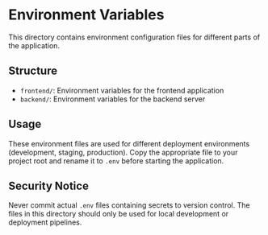 # Environment Variables

This directory contains environment configuration files for different parts of the application.

## Structure

- `frontend/`: Environment variables for the frontend application
- `backend/`: Environment variables for the backend server

## Usage

These environment files are used for different deployment environments (development, staging, production).
Copy the appropriate file to your project root and rename it to `.env` before starting the application.

## Security Notice

Never commit actual `.env` files containing secrets to version control. 
The files in this directory should only be used for local development or deployment pipelines. 